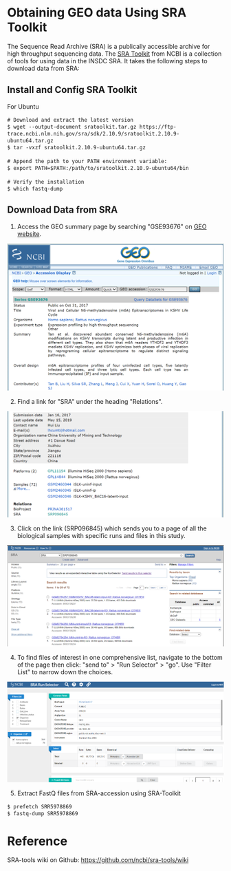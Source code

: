 # Obtaining GEO data Using SRA Toolkit

The Sequence Read Archive (SRA) is a publically accessible archive for high throughput sequencing data. The [SRA Toolkit](https://ncbi.github.io/sra-tools/) from NCBI is a collection of tools for using data in the INSDC SRA. It takes the following steps to download data from SRA:



## Install and Config SRA Toolkit

For Ubuntu

```shell
# Download and extract the latest version
$ wget --output-document sratoolkit.tar.gz https://ftp-trace.ncbi.nlm.nih.gov/sra/sdk/2.10.9/sratoolkit.2.10.9-ubuntu64.tar.gz
$ tar -vxzf sratoolkit.2.10.9-ubuntu64.tar.gz

# Append the path to your PATH environment variable:
$ export PATH=$PATH:/path/to/sratoolkit.2.10.9-ubuntu64/bin

# Verify the installation
$ which fastq-dump
```



## Download Data from SRA

1. Access the GEO summary page by searching "GSE93676" on [GEO website](https://www.ncbi.nlm.nih.gov/geo/).

![GEOwebsite](../assets/images/M1/GEOwebsite.png)

2. Find a link for "SRA" under the heading "Relations".

![GEORelations](../assets/images/M1/GEORelations.png)

3. Click on the link (SRP096845) which sends you to a page of all the biological samples with specific runs and files in this study.

![AllRuns](../assets/images/M1/AllRuns.png)

4. To find files of interest in one comprehensive list, navigate to the bottom of the page then click: "send to" > "Run Selector" > "go". Use "Filter List" to narrow down the choices. 

![RunSelector](../assets/images/M1/RunSelector.png)

5. Extract FastQ files from SRA-accession using SRA-Toolkit

```shell
$ prefetch SRR5978869
$ fastq-dump SRR5978869
```



# Reference

SRA-tools wiki on Github: https://github.com/ncbi/sra-tools/wiki

